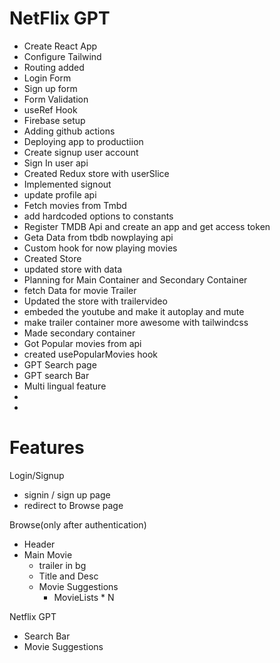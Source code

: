 # NetFlix GPT
- Create React App
- Configure Tailwind
- Routing added
- Login Form
- Sign up form
- Form Validation
- useRef Hook
- Firebase setup
- Adding github actions
- Deploying app to productiion
- Create signup user account
- Sign In user api
- Created Redux store with userSlice
- Implemented signout
- update profile api
- Fetch movies from Tmbd
- add hardcoded options to constants
- Register TMDB Api and create an app and get access token
- Geta Data from tbdb nowplaying api
- Custom hook for now playing movies
- Created Store
- updated store with data
- Planning for Main Container and Secondary Container
- fetch Data for movie Trailer
- Updated the store with trailervideo
- embeded the youtube and make it autoplay and mute
- make trailer container more awesome with tailwindcss
- Made secondary container
- Got Popular movies from api
- created usePopularMovies hook
- GPT Search page
- GPT search Bar
- Multi lingual feature
- 
- 

# Features
Login/Signup
- signin / sign up page
- redirect to Browse page

Browse(only after authentication)
- Header
- Main Movie
  - trailer in bg
  - Title and Desc
  - Movie Suggestions
    - MovieLists * N

Netflix GPT
- Search Bar
- Movie Suggestions